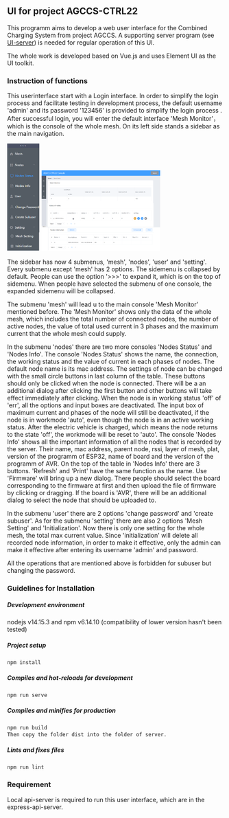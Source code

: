 ## UI for project AGCCS-CTRL22

This programm aims to develop a web user interface for the Combined Charging System from project AGCCS. A supporting server program (see [UI-server](https://github.com/AGCCS/UI-server)) is needed for regular operation of this UI.

The whole work is developed based on Vue.js and uses Element UI as the UI toolkit.

### Instruction of functions
This userinterface start with a Login interface. In order to simplify the login process and facilitate testing in development process, the default username 'admin' and its password '123456' is provided to simplify the login process . After successful login, you will enter the default interface 'Mesh Monitor'， which is the console of the whole mesh. On its left side stands a sidebar as the main navigation.

<img src="./images/sidebar.png" alt="Sidebar Detail" width=15%> <img src="./images/console.png" alt="Console" width=55%>

The sidebar has now 4 submenus, 'mesh', 'nodes', 'user' and 'setting'. Every submenu except 'mesh' has 2 options. The sidemenu is collapsed by default. People can use the option '>>>' to expand it, which is on the top of sidemenu. When people have selected the submenu of one console, the expanded sidemenu will be collapsed.

The submenu 'mesh' will lead u to the main console 'Mesh Monitor' mentioned before. The 'Mesh Monitor' shows only the data of the whole mesh, which includes the total number of connected nodes, the number of active nodes, the value of total used current in 3 phases and the maximum current that the whole mesh could supply.

In the submenu 'nodes' there are two more consoles 'Nodes Status' and 'Nodes Info'. The console 'Nodes Status' shows the name, the connection, the working status and the value of current in each phases of nodes. The default node name is its mac address. The settings of node can be changed with the small circle buttons in last column of the table. These buttons should only be clicked when the node is connected. There will be a an additional dialog after clicking the first button and other buttons will take effect immediately after clicking. When the node is in working status 'off' of 'err', all the options and input boxes are deactivated. The input box of maximum current and phases of the node will still be deactivated, if the node is in workmode 'auto', even though the node is in an active working status. After the electric vehicle is charged, which means the node returns to the state 'off', the workmode will be reset to 'auto'. The console 'Nodes Info' shows all the important information of all the nodes that is recorded by the server. Their name, mac address, parent node, rssi, layer of mesh, plat, version of the programm of ESP32, name of board and the version of the programm of AVR. On the top of the table in 'Nodes Info' there are 3 buttons. 'Refresh' and 'Print' have the same function as the name. Use 'Firmware' will bring up a new dialog. There people should select the board corresponding to the firmware at first and then upload the file of firmware by clicking or dragging. If the board is 'AVR', there will be an additional dialog to select the node that should be uploaded to.

In the submenu 'user' there are 2 options 'change password' and 'create subuser'. As for the submenu 'setting' there are also 2 options 'Mesh Setting' and 'Initialization'. Now there is only one setting for the whole mesh, the total max current value. Since 'initialization' will delete all recorded node information, in order to make it effective, only the admin can make it effective after entering its username 'admin' and password.

All the operations that are mentioned above is forbidden for subuser but changing the password.

### Guidelines for Installation


##### Development environment
nodejs v14.15.3 and npm v6.14.10 (compatibility of lower version hasn't been tested)

##### Project setup
```
npm install
```

##### Compiles and hot-reloads for development
```
npm run serve
```
##### Compiles and minifies for production
```
npm run build
Then copy the folder dist into the folder of server.
```
##### Lints and fixes files
```
npm run lint
```

### Requirement
Local api-server is required to run this user interface, which are in the express-api-server.
